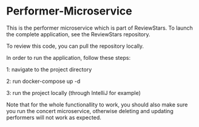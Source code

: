 # Performer-Microservice
This is the performer microservice which is part of ReviewStars. To launch the complete application, see the ReviewStars repository.

To review this code, you can pull the repository locally.

In order to run the application, follow these steps:

1: navigate to the project directory

2: run docker-compose up -d

3: run the project locally (through IntelliJ for example)

Note that for the whole functionallity to work, you should also make sure you run the concert microservice, otherwise deleting and updating performers will not work as expected.
